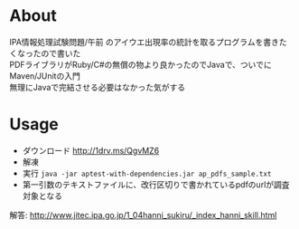 # About
IPA情報処理試験問題/午前 のアイウエ出現率の統計を取るプログラムを書きたくなったので書いた  
PDFライブラリがRuby/C#の無償の物より良かったのでJavaで、ついでにMaven/JUnitの入門  
無理にJavaで完結させる必要はなかった気がする

# Usage
 - ダウンロード http://1drv.ms/QgvMZ6
 - 解凍
 - 実行 `java -jar aptest-with-dependencies.jar ap_pdfs_sample.txt`
 - 第一引数のテキストファイルに、改行区切りで書かれているpdfのurlが調査対象となる


解答: http://www.jitec.ipa.go.jp/1_04hanni_sukiru/_index_hanni_skill.html
